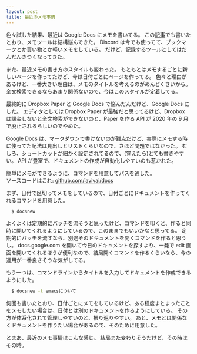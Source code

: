 ```yaml
---
layout: post
title: 最近のメモ事情
---
```


色々試した結果、最近は Google Docs にメモを書いてる。
この[記事](https://utakaha.com/2019/11/18/0.html)でも書いたとおり、メモツールは結構悩んできた。
Discord は今でも使ってて、ブックマークとか買い物とか軽いメモをしている。
だけど、記録するツールとしてはだんだんきつくなってきた。

また、最近メモの書き方のスタイルも変わった。
もともとはメモするごとに新しいページを作ってたけど、今は日付ごとにページを作ってる。
色々と理由があるけど、一番大きい理由は、メモのタイトルを考えるのがめんどくさいから。
全文検索できるならあまり関係ないので、今はこのスタイルが定着してる。

最終的に Dropbox Paper と Google Docs で悩んだんだけど、Google Docs にした。
エディタとしては Dropbox Paper が最強だと思ってるけど、Dropbox は課金しないと全文検索ができないのと、Paper を作る API が 2020 年の 9 月で廃止されるらしいのでやめた。

Google Docs は、マークダウンで書けないのが難点だけど、実際にメモする時に使ってた記法は見出しとリストくらいなので、さほど問題ではなかった。
むしろ、ショートカットが細かく設定されてるので、(覚えたら)とても書きやすい。
API が豊富で、ドキュメントの作成が自動化しやすいのも惹かれた。

簡単にメモができるように、コマンドを用意してパスを通した。<br/>
ソースコードはこれ: [github.com/iavivai/docs](https://github.com/iavivai/docs)

まず、日付で区切ってメモをしているので、日付ごとにドキュメントを作ってくれるコマンドを用意した。

```bash
  $ docsnew
```

よくよくは定期的にバッチを流そうと思ったけど、コマンドを叩くと、作ると同時に開いてくれるようにしているので、このままでもいいかなと思ってる。
定期的にバッチを流すなら、別途そのドキュメントを開くコマンドを作ると思うし。
docs.google.com を開いて今日のドキュメントを探すより、一発で edit 画面を開いてくれるほうが便利なので、結局開くコマンドを作るくらいなら、今の運用が一番良さそうな気がしてる。

もう一つは、コマンドラインからタイトルを入力してドキュメントを作成できるようにした。

```bash
  $ docsnew -t emacsについて
```

何回も書いたとおり、日付ごとにメモをしているけど、ある程度まとまったことをメモしたい場合は、日付とは別のドキュメントを作るようにしている。
その方が体系化されて管理しやすいのと、振り返りやすい。
あと、メモとは関係なくドキュメントを作りたい場合があるので、そのために用意した。

とまあ、最近のメモ事情はこんな感じ。
結局また変わりそうだけど、その時はその時。

